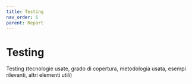 ```yaml
---
title: Testing
nav_order: 6
parent: Report
---
```


# Testing
Testing (tecnologie usate, grado di copertura, metodologia usata, esempi rilevanti, altri elementi utili)
